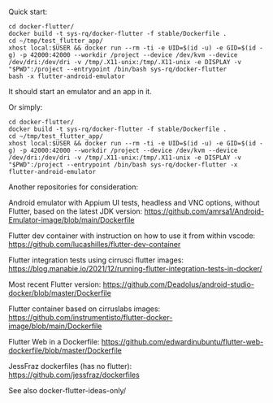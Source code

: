Quick start:
```
cd docker-flutter/
docker build -t sys-rq/docker-flutter -f stable/Dockerfile .
cd ~/tmp/test_flutter_app/
xhost local:$USER && docker run --rm -ti -e UID=$(id -u) -e GID=$(id -g) -p 42000:42000 --workdir /project --device /dev/kvm --device /dev/dri:/dev/dri -v /tmp/.X11-unix:/tmp/.X11-unix -e DISPLAY -v "$PWD":/project --entrypoint /bin/bash sys-rq/docker-flutter
bash -x flutter-android-emulator
```
It should start an emulator and an app in it.

Or simply:
```
cd docker-flutter/
docker build -t sys-rq/docker-flutter -f stable/Dockerfile .
cd ~/tmp/test_flutter_app/
xhost local:$USER && docker run --rm -ti -e UID=$(id -u) -e GID=$(id -g) -p 42000:42000 --workdir /project --device /dev/kvm --device /dev/dri:/dev/dri -v /tmp/.X11-unix:/tmp/.X11-unix -e DISPLAY -v "$PWD":/project --entrypoint /bin/bash sys-rq/docker-flutter -x flutter-android-emulator
```

Another repositories for consideration:

Android emulator with Appium UI tests, headless and VNC options, without Flutter, based on the latest JDK version:
https://github.com/amrsa1/Android-Emulator-image/blob/main/Dockerfile

Flutter dev container with instruction on how to use it from within vscode:
https://github.com/lucashilles/flutter-dev-container

Flutter integration tests using cirrusci flutter images:
https://blog.manabie.io/2021/12/running-flutter-integration-tests-in-docker/

Most recent Flutter version:
https://github.com/Deadolus/android-studio-docker/blob/master/Dockerfile

Flutter container based on cirruslabs images:
https://github.com/instrumentisto/flutter-docker-image/blob/main/Dockerfile

Flutter Web in a Dockerfile:
https://github.com/edwardinubuntu/flutter-web-dockerfile/blob/master/Dockerfile

JessFraz dockerfiles (has no flutter):
https://github.com/jessfraz/dockerfiles

See also docker-flutter-ideas-only/
